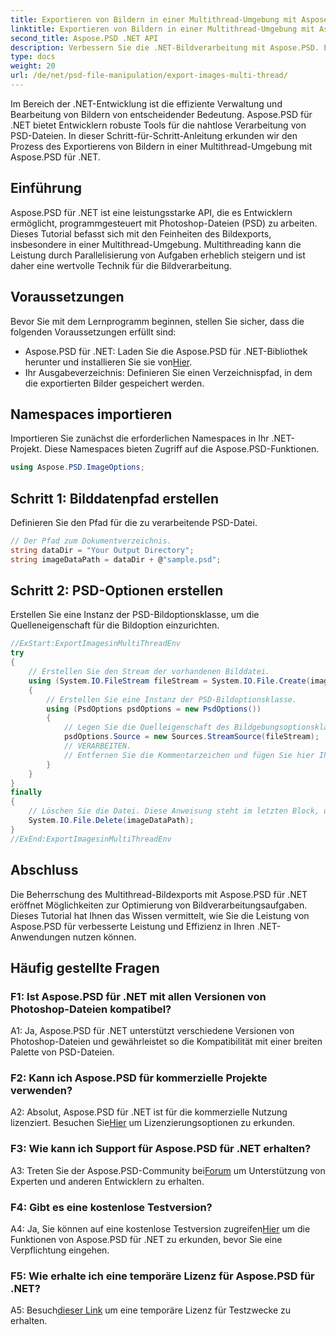 ```yaml
---
title: Exportieren von Bildern in einer Multithread-Umgebung mit Aspose.PSD für .NET
linktitle: Exportieren von Bildern in einer Multithread-Umgebung mit Aspose.PSD für .NET
second_title: Aspose.PSD .NET API
description: Verbessern Sie die .NET-Bildverarbeitung mit Aspose.PSD. Exportieren Sie Bilder in eine Multithread-Umgebung. Steigern Sie mühelos Leistung und Effizienz.
type: docs
weight: 20
url: /de/net/psd-file-manipulation/export-images-multi-thread/
---
```

Im Bereich der .NET-Entwicklung ist die effiziente Verwaltung und Bearbeitung von Bildern von entscheidender Bedeutung. Aspose.PSD für .NET bietet Entwicklern robuste Tools für die nahtlose Verarbeitung von PSD-Dateien. In dieser Schritt-für-Schritt-Anleitung erkunden wir den Prozess des Exportierens von Bildern in einer Multithread-Umgebung mit Aspose.PSD für .NET.
## Einführung
Aspose.PSD für .NET ist eine leistungsstarke API, die es Entwicklern ermöglicht, programmgesteuert mit Photoshop-Dateien (PSD) zu arbeiten. Dieses Tutorial befasst sich mit den Feinheiten des Bildexports, insbesondere in einer Multithread-Umgebung. Multithreading kann die Leistung durch Parallelisierung von Aufgaben erheblich steigern und ist daher eine wertvolle Technik für die Bildverarbeitung.
## Voraussetzungen
Bevor Sie mit dem Lernprogramm beginnen, stellen Sie sicher, dass die folgenden Voraussetzungen erfüllt sind:
-  Aspose.PSD für .NET: Laden Sie die Aspose.PSD für .NET-Bibliothek herunter und installieren Sie sie von[Hier](https://releases.aspose.com/psd/net/).
- Ihr Ausgabeverzeichnis: Definieren Sie einen Verzeichnispfad, in dem die exportierten Bilder gespeichert werden.
## Namespaces importieren
Importieren Sie zunächst die erforderlichen Namespaces in Ihr .NET-Projekt. Diese Namespaces bieten Zugriff auf die Aspose.PSD-Funktionen.
```csharp
using Aspose.PSD.ImageOptions;

```
## Schritt 1: Bilddatenpfad erstellen
Definieren Sie den Pfad für die zu verarbeitende PSD-Datei.
```csharp
// Der Pfad zum Dokumentverzeichnis.
string dataDir = "Your Output Directory";
string imageDataPath = dataDir + @"sample.psd";
```
## Schritt 2: PSD-Optionen erstellen
Erstellen Sie eine Instanz der PSD-Bildoptionsklasse, um die Quelleneigenschaft für die Bildoption einzurichten.
```csharp
//ExStart:ExportImagesinMultiThreadEnv
try
{
    // Erstellen Sie den Stream der vorhandenen Bilddatei.
    using (System.IO.FileStream fileStream = System.IO.File.Create(imageDataPath))
    {
        // Erstellen Sie eine Instanz der PSD-Bildoptionsklasse.
        using (PsdOptions psdOptions = new PsdOptions())
        {
            // Legen Sie die Quelleigenschaft des Bildgebungsoptionsklassenobjekts fest.
            psdOptions.Source = new Sources.StreamSource(fileStream);
            // VERARBEITEN.
            // Entfernen Sie die Kommentarzeichen und fügen Sie hier Ihre Bildverarbeitungslogik hinzu.
        }
    }
}
finally
{
    // Löschen Sie die Datei. Diese Anweisung steht im letzten Block, um eine ordnungsgemäße Ressourcenverfügung sicherzustellen.
    System.IO.File.Delete(imageDataPath);
}
//ExEnd:ExportImagesinMultiThreadEnv
```
## Abschluss
Die Beherrschung des Multithread-Bildexports mit Aspose.PSD für .NET eröffnet Möglichkeiten zur Optimierung von Bildverarbeitungsaufgaben. Dieses Tutorial hat Ihnen das Wissen vermittelt, wie Sie die Leistung von Aspose.PSD für verbesserte Leistung und Effizienz in Ihren .NET-Anwendungen nutzen können.

## Häufig gestellte Fragen

### F1: Ist Aspose.PSD für .NET mit allen Versionen von Photoshop-Dateien kompatibel?

A1: Ja, Aspose.PSD für .NET unterstützt verschiedene Versionen von Photoshop-Dateien und gewährleistet so die Kompatibilität mit einer breiten Palette von PSD-Dateien.

### F2: Kann ich Aspose.PSD für kommerzielle Projekte verwenden?

 A2: Absolut, Aspose.PSD für .NET ist für die kommerzielle Nutzung lizenziert. Besuchen Sie[Hier](https://purchase.aspose.com/buy) um Lizenzierungsoptionen zu erkunden.

### F3: Wie kann ich Support für Aspose.PSD für .NET erhalten?

 A3: Treten Sie der Aspose.PSD-Community bei[Forum](https://forum.aspose.com/c/psd/34) um Unterstützung von Experten und anderen Entwicklern zu erhalten.

### F4: Gibt es eine kostenlose Testversion?

 A4: Ja, Sie können auf eine kostenlose Testversion zugreifen[Hier](https://releases.aspose.com/) um die Funktionen von Aspose.PSD für .NET zu erkunden, bevor Sie eine Verpflichtung eingehen.

### F5: Wie erhalte ich eine temporäre Lizenz für Aspose.PSD für .NET?

 A5: Besuch[dieser Link](https://purchase.aspose.com/temporary-license/) um eine temporäre Lizenz für Testzwecke zu erhalten.